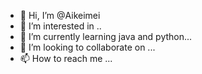 - 👋 Hi, I’m @Aikeimei
- 👀 I’m interested in ..
- 🌱 I’m currently learning java and python...
- 💞️ I’m looking to collaborate on ...
- 📫 How to reach me ...

<!---
Aikeimei/Aikeimei is a ✨ special ✨ repository because its `README.md` (this file) appears on your GitHub profile.
You can click the Preview link to take a look at your changes.
--->
